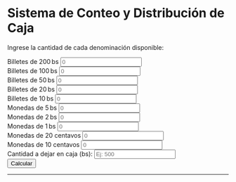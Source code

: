 <!DOCTYPE html>
<html lang="es">
<head>
  <meta charset="UTF-8">
  <meta name="viewport" content="width=device-width, initial-scale=1">
  <title>Sistema de Conteo y Distribución de Caja</title>
  <!-- Bootstrap CSS -->
  <link rel="stylesheet" href="https://maxcdn.bootstrapcdn.com/bootstrap/4.5.2/css/bootstrap.min.css">
  <style>
    body { padding-top: 20px; }
  </style>
</head>
<body>
  <div class="container">
    <h1 class="text-center">Sistema de Conteo y Distribución de Caja</h1>
    <p class="text-center">Ingrese la cantidad de cada denominación disponible:</p>
    <form id="cashForm">
      <!-- FILA 1 -->
      <div class="row">
        <div class="col-6">
          <div class="form-group">
            <label for="count200">Billetes de 200 bs</label>
            <input type="number" class="form-control" id="count200" placeholder="0" min="0">
          </div>
        </div>
        <div class="col-6">
          <div class="form-group">
            <label for="count100">Billetes de 100 bs</label>
            <input type="number" class="form-control" id="count100" placeholder="0" min="0">
          </div>
        </div>
      </div>
      <!-- FILA 2 -->
      <div class="row">
        <div class="col-6">
          <div class="form-group">
            <label for="count50">Billetes de 50 bs</label>
            <input type="number" class="form-control" id="count50" placeholder="0" min="0">
          </div>
        </div>
        <div class="col-6">
          <div class="form-group">
            <label for="count20">Billetes de 20 bs</label>
            <input type="number" class="form-control" id="count20" placeholder="0" min="0">
          </div>
        </div>
      </div>
      <!-- FILA 3 -->
      <div class="row">
        <div class="col-6">
          <div class="form-group">
            <label for="count10">Billetes de 10 bs</label>
            <input type="number" class="form-control" id="count10" placeholder="0" min="0">
          </div>
        </div>
        <div class="col-6">
          <div class="form-group">
            <label for="count5">Monedas de 5 bs</label>
            <input type="number" class="form-control" id="count5" placeholder="0" min="0">
          </div>
        </div>
      </div>
      <!-- FILA 4 -->
      <div class="row">
        <div class="col-6">
          <div class="form-group">
            <label for="count2">Monedas de 2 bs</label>
            <input type="number" class="form-control" id="count2" placeholder="0" min="0">
          </div>
        </div>
        <div class="col-6">
          <div class="form-group">
            <label for="count1">Monedas de 1 bs</label>
            <input type="number" class="form-control" id="count1" placeholder="0" min="0">
          </div>
        </div>
      </div>
      <!-- FILA 5 -->
      <div class="row">
        <div class="col-6">
          <div class="form-group">
            <label for="count0_2">Monedas de 20 centavos</label>
            <input type="number" class="form-control" id="count0_2" placeholder="0" min="0">
          </div>
        </div>
        <div class="col-6">
          <div class="form-group">
            <label for="count0_1">Monedas de 10 centavos</label>
            <input type="number" class="form-control" id="count0_1" placeholder="0" min="0">
          </div>
        </div>
      </div>
      <!-- Monto a dejar en caja -->
      <div class="row">
        <div class="col-12">
          <div class="form-group">
            <label for="cajaAmount">Cantidad a dejar en caja (bs):</label>
            <input type="number" class="form-control" id="cajaAmount" placeholder="Ej: 500" min="0">
          </div>
        </div>
      </div>
      <button type="button" class="btn btn-primary btn-block" onclick="calcularCaja()">Calcular</button>
    </form>
    <hr>
    <div id="results" class="mt-4">
      <!-- Aquí se mostrarán los informes -->
    </div>
  </div>

  <script>
    // Función recursiva para encontrar una combinación exacta usando denominaciones en orden ascendente
    function findCombination(denoms, counts, target, index, factor) {
      if (target === 0) return {}; // Caso base: se logró formar el monto
      if (index >= denoms.length) return null; // No quedan denominaciones para usar

      let denom = denoms[index];
      let value = Math.round(denom * factor);
      // Máximo de piezas disponibles de esta denominación que no excedan el target
      let maxCount = Math.min(counts[denom] || 0, Math.floor(target / value));

      // Se intenta usar desde el máximo posible hasta 0
      for (let i = maxCount; i >= 0; i--) {
        let remainder = target - i * value;
        let result = findCombination(denoms, counts, remainder, index + 1, factor);
        if (result !== null) {
          if (i > 0) result[denom] = i;
          return result;
        }
      }
      return null; // No se encontró combinación
    }

    function calcularCaja() {
      // Se obtienen los valores ingresados (si el campo está vacío se toma 0)
      const counts = {
        200: parseInt(document.getElementById("count200").value) || 0,
        100: parseInt(document.getElementById("count100").value) || 0,
        50: parseInt(document.getElementById("count50").value) || 0,
        20: parseInt(document.getElementById("count20").value) || 0,
        10: parseInt(document.getElementById("count10").value) || 0,
        5: parseInt(document.getElementById("count5").value) || 0,
        2: parseInt(document.getElementById("count2").value) || 0,
        1: parseInt(document.getElementById("count1").value) || 0,
        0.2: parseInt(document.getElementById("count0_2").value) || 0,
        0.1: parseInt(document.getElementById("count0_1").value) || 0
      };

      // Vector de denominaciones para el total (no importa el orden aquí)
      const denominations = [200, 100, 50, 20, 10, 5, 2, 1, 0.2, 0.1];
      let total = 0;
      denominations.forEach(function(denom) {
        total += denom * (counts[denom] || 0);
      });

      // Monto a dejar en caja (ingresado manualmente)
      const safeAmount = parseFloat(document.getElementById("cajaAmount").value) || 0;
      if (safeAmount > total) {
        document.getElementById("results").innerHTML = '<div class="alert alert-danger">La cantidad a dejar en caja es mayor que el total disponible.</div>';
        return;
      }

      // Para evitar problemas con decimales, se multiplica por un factor (10)
      const factor = 10;
      const safeTargetInt = Math.round(safeAmount * factor);

      // Usamos todas las denominaciones en orden ASCENDENTE para formar el monto de caja
      const safeDenoms = [0.1, 0.2, 1, 2, 5, 10, 20, 50, 100, 200];

      // Buscar combinación exacta usando la función recursiva
      const safeCombination = findCombination(safeDenoms, counts, safeTargetInt, 0, factor);
      if (safeCombination === null) {
        document.getElementById("results").innerHTML = '<div class="alert alert-warning">No es posible dejar en caja el monto exacto usando las denominaciones disponibles.</div>';
        return;
      }

      // Actualizar las cantidades disponibles (se resta lo usado para la caja)
      let remainingCounts = {};
      denominations.forEach(function(denom) {
        let used = safeCombination[denom] || 0;
        remainingCounts[denom] = (counts[denom] || 0) - used;
      });

      // "Retiro para el sobre" es el remanente (total - monto en caja)
      let envelopeTotal = total - safeAmount;
      // Se listan las denominaciones restantes en orden DESCENDENTE
      const envelopeDenoms = [200, 100, 50, 20, 10, 5, 2, 1, 0.2, 0.1];
      let envelopeBreakdown = {};
      envelopeDenoms.forEach(function(denom) {
        let count = remainingCounts[denom] || 0;
        if (count > 0) {
          envelopeBreakdown[denom] = count;
        }
      });

      // Construir el informe final
      let reportHTML = "";
      reportHTML += `<h3>Total de toda la caja: ${total.toFixed(2)} bs</h3>`;

      // Informe para "Total dejar en caja:"
      reportHTML += `<h3>Total dejar en caja:</h3><ul>`;
      safeDenoms.forEach(function(denom) {
        if (safeCombination[denom]) {
          if (denom < 1) {
            let centavos = denom * 100;
            reportHTML += `<li>${safeCombination[denom]} pieza(s) de ${centavos} centavos</li>`;
          } else {
            let tipo = (denom >= 10) ? 'billete(s)' : 'moneda(s)';
            reportHTML += `<li>${safeCombination[denom]} ${tipo} de ${denom} bs</li>`;
          }
        }
      });
      reportHTML += `<p><strong>Total dejar en caja:</strong> ${safeAmount.toFixed(2)} bs</p></ul>`;

      // Informe para "Retiro para el sobre:"
      reportHTML += `<h3>Retiro para el sobre:</h3><ul>`;
      envelopeDenoms.forEach(function(denom) {
        if (envelopeBreakdown[denom]) {
          if (denom < 1) {
            let centavos = denom * 100;
            reportHTML += `<li>${envelopeBreakdown[denom]} pieza(s) de ${centavos} centavos</li>`;
          } else {
            let tipo = (denom >= 10) ? 'billete(s)' : 'moneda(s)';
            reportHTML += `<li>${envelopeBreakdown[denom]} ${tipo} de ${denom} bs</li>`;
          }
        }
      });
      reportHTML += `<p><strong>Retiro para el sobre:</strong> ${envelopeTotal.toFixed(2)} bs</p></ul>`;

      document.getElementById("results").innerHTML = reportHTML;
    }
  </script>
  <!-- Bootstrap JS y dependencias -->
  <script src="https://code.jquery.com/jquery-3.5.1.slim.min.js"></script>
  <script src="https://cdn.jsdelivr.net/npm/bootstrap@4.5.2/dist/js/bootstrap.bundle.min.js"></script>
</body>
</html>
